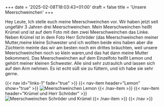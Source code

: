 +++
date = '2025-02-08T18:03:43+01:00'
draft = false
title = 'Unsere Meerschweinchen'
+++

Hey Leute,
Ich stelle euch meine Meerschweinchen vor.
Wir haben jetzt seit ungefähr 3 Jahren drei Meerschweinchen.
Mein Meerschweinchen heißt Krümel und
ist auf dem Foto mit den zwei Meerschweinchen das Linke.
Neben Krümel ist in dem Foto Herr Schröder (das Meerschweinchen
meiner Mutter,meine kleine Schwester und ich wollten beide eins haben 
aber die Züchterin meinte das wir am besten noch ein drittes bräuchten, weil 
unsere Meerschweinchen noch so klein waren,und das hat dann meine Mutter bekommen).
Das Meerschweinchen auf dem Einzelfoto heißt Lemon und gehört meiner kleinen Schwester.
Alle sind sehr zutraulich und lassen sich auf den Arm nehmen.
Es ist echt süß sie zu füttern, und ich habe sie sehr gerne.

{{< nav id="links-1" fade="true" >}}
  {{< nav-item header="Lemon" show="true" >}}
![Meerschweinchen Lemon](/img/pets/lemon.jpeg)
  {{< /nav-item >}}
  {{< nav-item header="Krümel und Herr Schröder" >}}
![Meerschweinchen Schröder und Krümel](/img/pets/schroeder_kruemel.jpeg)
  {{< /nav-item >}}
{{< /nav >}}

